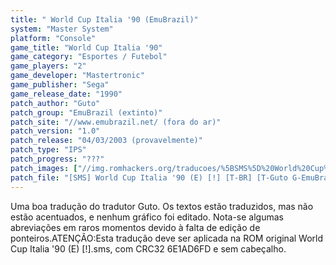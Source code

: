 ```yaml
---
title: " World Cup Italia '90 (EmuBrazil)"
system: "Master System"
platform: "Console"
game_title: "World Cup Italia '90"
game_category: "Esportes / Futebol"
game_players: "2"
game_developer: "Mastertronic"
game_publisher: "Sega"
game_release_date: "1990"
patch_author: "Guto"
patch_group: "EmuBrazil (extinto)"
patch_site: "//www.emubrazil.net/ (fora do ar)"
patch_version: "1.0"
patch_release: "04/03/2003 (provavelmente)"
patch_type: "IPS"
patch_progress: "???"
patch_images: ["//img.romhackers.org/traducoes/%5BSMS%5D%20World%20Cup%20Italia%20'90%20-%20EmuBrazil%20-%201.png","//img.romhackers.org/traducoes/%5BSMS%5D%20World%20Cup%20Italia%20'90%20-%20EmuBrazil%20-%202.png","//img.romhackers.org/traducoes/%5BSMS%5D%20World%20Cup%20Italia%20'90%20-%20EmuBrazil%20-%203.png"]
patch_file: "[SMS] World Cup Italia '90 (E) [!] [T-BR] [T-Guto G-EmuBrazil] [V-1.0 A-2003].zip"
---
```

Uma boa tradução do tradutor Guto. Os textos estão traduzidos, mas não estão acentuados, e nenhum gráfico foi editado. Nota-se algumas abreviações em raros momentos devido à falta de edição de ponteiros.ATENÇÃO:Esta tradução deve ser aplicada na ROM original World Cup Italia '90 (E) [!].sms, com CRC32 6E1AD6FD e sem cabeçalho.